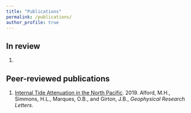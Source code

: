 ```yaml
---
title: "Publications"
permalink: /publications/
author_profile: true
---
```


## In review

1.

## Peer-reviewed publications

1. [Internal Tide Attenuation in the North Pacific]( https://doi.org/10.1029/2019GL082648). 2019. Alford, M.H., Simmons, H.L., Marques, O.B., and Girton, J.B., _Geophysical Research Letters_.
